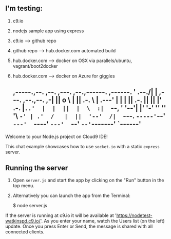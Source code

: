 ## I'm testing:
1. c9.io
2. nodejs sample app using express
3. c9.io --> github repo
4. github repo --> hub.docker.com automated build
5. hub.docker.com --> docker on OSX via parallels/ubuntu, vagrant/boot2docker
6. hub.docker.com --> docker on Azure for giggles

     ,-----.,--.                  ,--. ,---.   ,--.,------.  ,------.
    '  .--./|  | ,---. ,--.,--. ,-|  || o   \  |  ||  .-.  \ |  .---'
    |  |    |  || .-. ||  ||  |' .-. |`..'  |  |  ||  |  \  :|  `--, 
    '  '--'\|  |' '-' ''  ''  '\ `-' | .'  /   |  ||  '--'  /|  `---.
     `-----'`--' `---'  `----'  `---'  `--'    `--'`-------' `------'
    ----------------------------------------------------------------- 


Welcome to your Node.js project on Cloud9 IDE!

This chat example showcases how to use `socket.io` with a static `express` server.

## Running the server

1) Open `server.js` and start the app by clicking on the "Run" button in the top menu.

2) Alternatively you can launch the app from the Terminal:

    $ node server.js

If the server is running at c9.io it will be available at 'https://nodetest-watkinspd.c9.io/'. As you enter your name, watch the Users list (on the left) update. Once you press Enter or Send, the message is shared with all connected clients.

